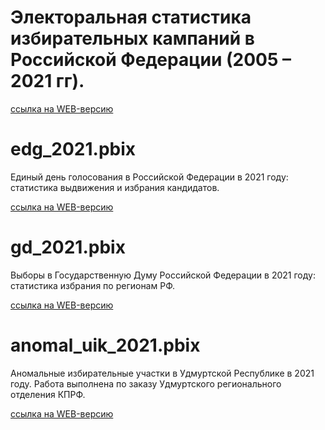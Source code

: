 # Электоральная  статистика избирательных кампаний в Российской Федерации (2005 – 2021 гг). 
[ссылка на WEB-версию](https://app.powerbi.com/view?r=eyJrIjoiMDMzMDA1M2ItMGIwZi00N2FkLThmMWItOTZhZjk3MDk2ZjliIiwidCI6IjRkZTU4NGE1LTA3YzYtNGU4My04MWZlLThlMjMxZGRlMWYzYSIsImMiOjh9&pageName=ReportSection)
# edg_2021.pbix
Единый день голосования в Российской Федерации в 2021 году: статистика выдвижения и избрания кандидатов. 

[ссылка на WEB-версию](https://app.powerbi.com/view?r=eyJrIjoiYmRmNTI0ZjQtNmMzNi00YzdhLWIzYjYtZGU5ZmYyY2UyNmJkIiwidCI6IjRkZTU4NGE1LTA3YzYtNGU4My04MWZlLThlMjMxZGRlMWYzYSIsImMiOjh9&pageName=ReportSection)
# gd_2021.pbix
Выборы в Государственную Думу Российской Федерации в 2021 году: статистика избрания по регионам РФ. 

[ссылка на WEB-версию](https://app.powerbi.com/view?r=eyJrIjoiOGNhMmFlZjItNjQ2YS00MzUwLWIyOWMtNTU4YjFhNDY1MGE2IiwidCI6IjRkZTU4NGE1LTA3YzYtNGU4My04MWZlLThlMjMxZGRlMWYzYSIsImMiOjh9&pageName=ReportSectionb12834e060b8d5ee89a2)
# anomal_uik_2021.pbix
Аномальные избирательные участки в Удмуртской Республике в 2021 году. Работа выполнена по заказу Удмуртского регионального отделения КПРФ.

[ссылка на WEB-версию](https://app.powerbi.com/view?r=eyJrIjoiZGQ5NjMxZjYtNmQyZC00ZWE2LWEyYTMtZjhlMzg3MjBjMzQ3IiwidCI6IjRkZTU4NGE1LTA3YzYtNGU4My04MWZlLThlMjMxZGRlMWYzYSIsImMiOjh9)
